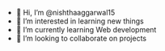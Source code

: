 - 👋 Hi, I’m @nishthaaggarwal15
- 👀 I’m interested in learning new things
- 🌱 I’m currently learning Web development
- 💞️ I’m looking to collaborate on projects


<!---
nishthaaggarwal15/nishthaaggarwal15 is a ✨ special ✨ repository because its `README.md` (this file) appears on your GitHub profile.
You can click the Preview link to take a look at your changes.
--->
